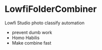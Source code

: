 # LowfiFolderCombiner

Lowfi Studio photo classify automation

- prevent dumb work
- Homo Habilis
- Make combine fast

